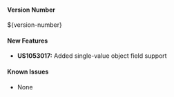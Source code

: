 #### Version Number
${version-number}

#### New Features
- **US1053017:** Added single-value object field support

#### Known Issues
- None
